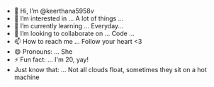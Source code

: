 - 👋 Hi, I’m @keerthana5958v     
- 👀 I’m interested in ... A lot of things ...   
- 🌱 I’m currently learning ... Everyday...   
- 💞️ I’m looking to collaborate on ... Code ...      
- 📫 How to reach me ... Follow your heart <3           
- 😄 Pronouns: ... She 
- ⚡ Fun fact: ... I'm 20, yay!          
- Just know that: ... Not all clouds float, sometimes they sit on a hot machine    
  
<!--- 
keerthana5958v/keerthana5958v is a ✨ special ✨ repository because its `README.md` (this file) appears on your GitHub profile.
You can click the Preview link to take a look at your changes.
--->
